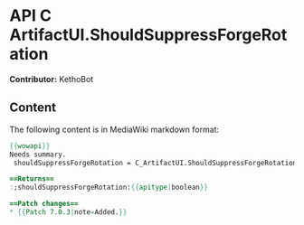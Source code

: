 # API C ArtifactUI.ShouldSuppressForgeRotation

**Contributor:** KethoBot

## Content

The following content is in MediaWiki markdown format:

```mediawiki
{{wowapi}}
Needs summary.
 shouldSuppressForgeRotation = C_ArtifactUI.ShouldSuppressForgeRotation()

==Returns==
:;shouldSuppressForgeRotation:{{apitype|boolean}}

==Patch changes==
* {{Patch 7.0.3|note=Added.}}
```